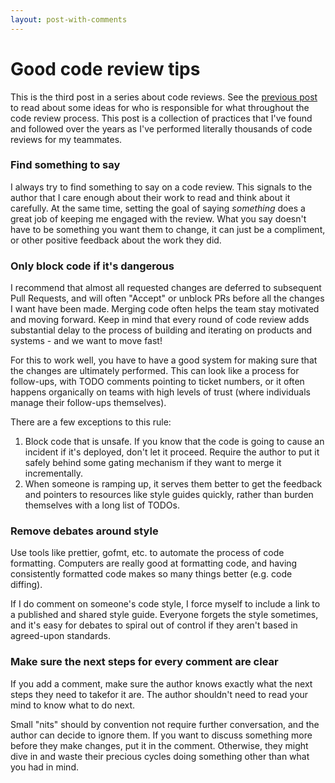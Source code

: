 ```yaml
---
layout: post-with-comments
---
```


# Good code review tips

This is the third post in a series about code reviews. See the [previous post](/2024/10/26/who-fixes-the-bug) to read about some ideas for who is responsible for what throughout the code review process. This post is a collection of practices that I've found and followed over the years as I've performed literally thousands of code reviews for my teammates.

### Find something to say

I always try to find something to say on a code review. 
This signals to the author that I care enough about their work to read and think about it carefully.
At the same time, setting the goal of saying _something_ does a great job of keeping me engaged with the review. 
What you say doesn't have to be something you want them to change, it can just be a compliment, or other positive feedback about the work they did.
 
### Only block code if it's dangerous

I recommend that almost all requested changes are deferred to subsequent Pull Requests, and will often "Accept" or unblock PRs before all the changes I want have been made.
Merging code often helps the team stay motivated and moving forward.
Keep in mind that every round of code review adds substantial delay to the process of building and iterating on products and systems - and we want to move fast!

For this to work well, you have to have a good system for making sure that the changes are ultimately performed. 
This can look like a process for follow-ups, with TODO comments pointing to ticket numbers, or it often happens organically on teams with high levels of trust (where individuals manage their follow-ups themselves).

There are a few exceptions to this rule:
1. Block code that is unsafe. If you know that the code is going to cause an incident if it's deployed, don't let it proceed. Require the author to put it safely behind some gating mechanism if they want to merge it incrementally.
1. When someone is ramping up, it serves them better to get the feedback and pointers to resources like style guides quickly, rather than burden themselves with a long list of TODOs.

### Remove debates around style

Use tools like prettier, gofmt, etc. to automate the process of code formatting.
Computers are really good at formatting code, and having consistently formatted code makes so many things better (e.g. code diffing).

If I do comment on someone's code style, I force myself to include a link to a published and shared style guide. 
Everyone forgets the style sometimes, and it's easy for debates to spiral out of control if they aren't based in agreed-upon standards.

### Make sure the next steps for every comment are clear

If you add a comment, make sure the author knows exactly what the next steps they need to takefor it are.
The author shouldn't need to read your mind to know what to do next.

Small "nits" should by convention not require further conversation, and the author can decide to ignore them.
If you want to discuss something more before they make changes, put it in the comment. Otherwise, they might dive in and waste their precious cycles doing something other than what you had in mind.


